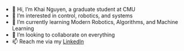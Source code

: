 - 👋 Hi, I’m Khai Nguyen, a graduate student at CMU
- 👀 I’m interested in control, robotics, and systems
- 🌱 I’m currently learning Modern Robotics, Algorithms, and Machine Learning
- 💞️ I’m looking to collaborate on everything
- 📫 Reach me via my [LinkedIn](https://www.linkedin.com/in/khainx/)

<!---
xkhainguyen/xkhainguyen is a ✨ special ✨ repository because its `README.md` (this file) appears on your GitHub profile.
You can click the Preview link to take a look at your changes.
--->
